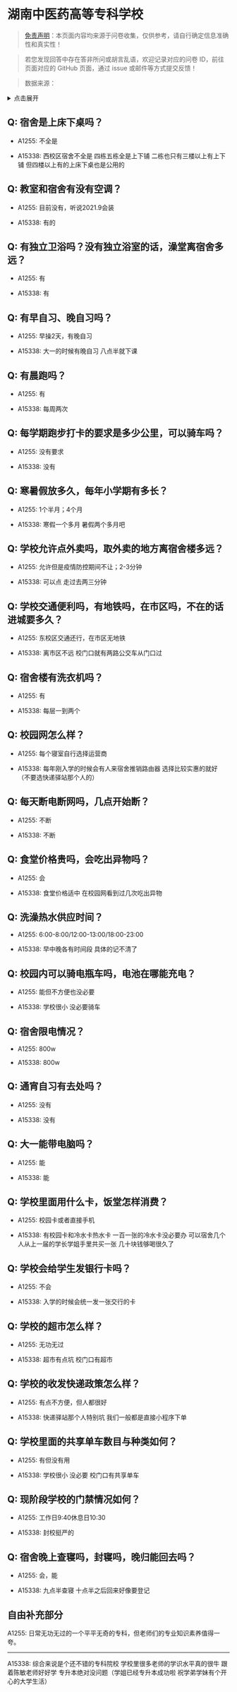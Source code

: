 # 湖南中医药高等专科学校

> [免责声明](https://colleges.chat/#_3)：本页面内容均来源于问卷收集，仅供参考，请自行确定信息准确性和真实性！

> 若您发现回答中存在答非所问或胡言乱语，欢迎记录对应的问卷 ID，前往页面对应的 GitHub 页面，通过 issue 或邮件等方式提交反馈！

> 数据来源：

<details><summary>点击展开</summary>
<ul>
<li>A1255: 匿名 (2021 年 06 月)</li>
<li>A15338: 匿名 (2022 年 07 月)</li>
</ul>
</details>

## Q: 宿舍是上床下桌吗？

- A1255: 不全是

- A15338: 西校区宿舍不全是 四栋五栋全是上下铺 二栋也只有三楼以上有上下铺 但四楼以上有的上床下桌也是公用的

## Q: 教室和宿舍有没有空调？

- A1255: 目前没有，听说2021.9会装

- A15338: 有的

## Q: 有独立卫浴吗？没有独立浴室的话，澡堂离宿舍多远？

- A1255: 有

- A15338: 有

## Q: 有早自习、晚自习吗？

- A1255: 早操2天，有晚自习

- A15338: 大一的时候有晚自习 八点半就下课

## Q: 有晨跑吗？

- A1255: 有

- A15338: 每周两次

## Q: 每学期跑步打卡的要求是多少公里，可以骑车吗？

- A1255: 没有要求

- A15338: 没有

## Q: 寒暑假放多久，每年小学期有多长？

- A1255: 1个半月；4个月

- A15338: 寒假一个多月 暑假两个多月吧

## Q: 学校允许点外卖吗，取外卖的地方离宿舍楼多远？

- A1255: 允许但是疫情防控期间不让；2-3分钟

- A15338: 可以点 走过去两三分钟

## Q: 学校交通便利吗，有地铁吗，在市区吗，不在的话进城要多久？

- A1255: 东校区交通还行，在市区无地铁

- A15338: 离市区不远 校门口就有两路公交车从门口过

## Q: 宿舍楼有洗衣机吗？

- A1255: 有

- A15338: 每层一到两个

## Q: 校园网怎么样？

- A1255: 每个寝室自行选择运营商

- A15338: 每年刚入学的时候会有人来宿舍推销路由器 选择比较实惠的就好 （不要选快递驿站那个人的）

## Q: 每天断电断网吗，几点开始断？

- A1255: 不断

- A15338: 不断

## Q: 食堂价格贵吗，会吃出异物吗？

- A1255: 会

- A15338: 食堂价格适中 在校园网看到过几次吃出异物

## Q: 洗澡热水供应时间？

- A1255: 6:00-8:00/12:00-13:00/18:00-23:00

- A15338: 早中晚各有时间段 具体的记不清了

## Q: 校园内可以骑电瓶车吗，电池在哪能充电？

- A1255: 能但不方便也没必要

- A15338: 学校很小 没必要骑车

## Q: 宿舍限电情况？

- A1255: 800w

- A15338: 800w

## Q: 通宵自习有去处吗？

- A1255: 没有

- A15338: 没有

## Q: 大一能带电脑吗？

- A1255: 能

- A15338: 能

## Q: 学校里面用什么卡，饭堂怎样消费？

- A1255: 校园卡或者直接手机

- A15338: 有校园卡和冷水卡热水卡 一百一张的冷水卡没必要办 可以宿舍几个人从上一届的学长学姐手里共买一张 几十块钱够喝很久了

## Q: 学校会给学生发银行卡吗？

- A1255: 不会

- A15338: 入学的时候会统一发一张交行的卡

## Q: 学校的超市怎么样？

- A1255: 无功无过

- A15338: 超市有点坑 校门口有超市

## Q: 学校的收发快递政策怎么样？

- A1255: 有点不方便，但人都很好

- A15338: 快递驿站那个人特别坑 我们一般都是直接小程序下单

## Q: 学校里面的共享单车数目与种类如何？

- A1255: 有但没有用

- A15338: 学校很小 没必要 校门口有共享单车

## Q: 现阶段学校的门禁情况如何？

- A1255: 工作日9:40休息日10:30

- A15338: 封校挺严的

## Q: 宿舍晚上查寝吗，封寝吗，晚归能回去吗？

- A1255: 会，能

- A15338: 九点半查寝 十点半之后回来好像要登记

## 自由补充部分

A1255: 日常无功无过的一个平平无奇的专科，但老师们的专业知识素养值得一夸。

***

A15338: 综合来说是个还不错的专科院校 学校里很多老师的学识水平真的很牛 跟着陈敏老师好好学 专升本绝对没问题（学姐已经专升本成功啦 祝学弟学妹有个开心的大学生活）